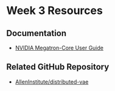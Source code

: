 # Week 3 Resources

## Documentation
- [NVIDIA Megatron-Core User Guide](https://docs.nvidia.com/megatron-core/developer-guide/latest/user-guide/index.html)

## Related GitHub Repository
- [AllenInstitute/distributed-vae](https://github.com/AllenInstitute/distributed-vae)
